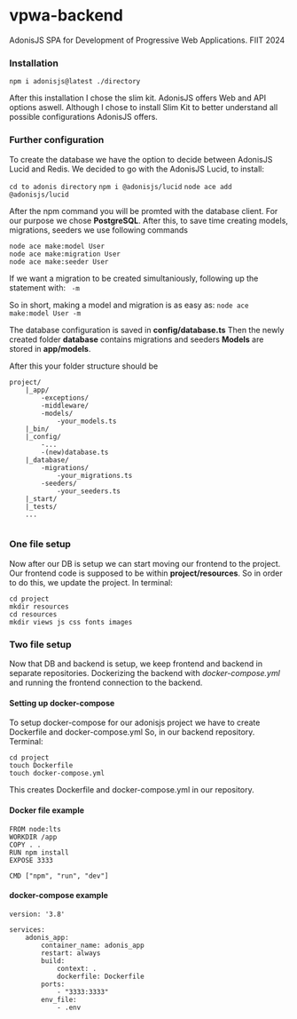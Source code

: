 # vpwa-backend
AdonisJS SPA for Development of Progressive Web Applications. FIIT 2024

### Installation
`npm i adonisjs@latest ./directory`<br>

After this installation I chose the slim kit. AdonisJS offers Web and API options aswell.
Although I chose to install Slim Kit to better understand all possible configurations AdonisJS offers.
### Further configuration

To create the database we have the option to decide between AdonisJS Lucid and Redis.
We decided to go with the AdonisJS Lucid, to install:

`cd to adonis directory`
`npm i @adonisjs/lucid`
`node ace add @adonisjs/lucid`

After the npm command you will be promted with the database client. For our purpose we chose **PostgreSQL**. After this, to save time creating models, migrations, seeders we use following commands

```
node ace make:model User
node ace make:migration User
node ace make:seeder User
```

If we want a migration to be created simultaniously, following up the statement with:
` -m`

So in short, making a model and migration is as easy as:
`node ace make:model User -m`

The database configuration is saved in **config/database.ts**
Then the newly created folder **database** contains migrations and seeders
**Models** are stored in **app/models**.

After this your folder structure should be
```
project/
    |_app/
        -exceptions/
        -middleware/
        -models/
            -your_models.ts
    |_bin/
    |_config/
        -...
        -(new)database.ts
    |_database/
        -migrations/
            -your_migrations.ts
        -seeders/
            -your_seeders.ts
    |_start/
    |_tests/
    ...
        
```
### One file setup
Now after our DB is setup we can start moving our frontend to the project.
Our frontend code is supposed to be within **project/resources**. So in order to do this, we update the project.
In terminal: 
```
cd project
mkdir resources
cd resources
mkdir views js css fonts images
```
### Two file setup
Now that DB and backend is setup, we keep frontend and backend in separate repositories.
Dockerizing the backend with *docker-compose.yml* and running the frontend connection to the backend.

#### Setting up docker-compose
To setup docker-compose for our adonisjs project we have to create Dockerfile and docker-compose.yml
So, in our backend repository.
Terminal:
```
cd project
touch Dockerfile
touch docker-compose.yml
```
This creates Dockerfile and docker-compose.yml in our repository.

#### Docker file example
```
FROM node:lts
WORKDIR /app
COPY . .
RUN npm install
EXPOSE 3333

CMD ["npm", "run", "dev"]
```
#### docker-compose example
```
version: '3.8'

services:
    adonis_app:
        container_name: adonis_app
        restart: always
        build:
            context: .
            dockerfile: Dockerfile
        ports:
            - "3333:3333"
        env_file:
            - .env
```

